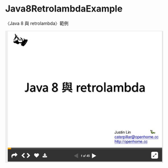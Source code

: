 # Java8RetrolambdaExample

〈Java 8 與 retrolambda〉範例

[![Slide Screenshot](slide-screenshot.jpg)](http://www.slideshare.net/JustinSDK/java-8-retrolambda)